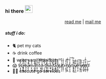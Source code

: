 ### hi there <img src="https://media.giphy.com/media/hvRJCLFzcasrR4ia7z/giphy.gif" height="25px">

<p align="center">
  <a href="https://polarsquad.com/blog/from-a-developer-to-infrastructure-expert-the-story-of-toby-archer">read me</a>  |  <a href="mailto:hi@tobbble.es">mail me</a>  
</p>


##### stuff i do:
- 🐈 pet my cats
- ☕️ drink coffee
- 🤖 write yaml manifests
- 😱 §̷͎͓̥̬̱͐̂̋͆̐¢̶̻͔̰̲̤̍̊͑̌̏r̵̢̥̠͚̮̉̔̏̓̕ề̴̡͙̮̣͎́̓̉͠ḁ̵̢̠̬͎̊̄̾͌̚̕ḿ̴͙̥̫͉̦̂́̏̀ ̷̨̪͙͙̜̒̅̇̎̚ï̴̛̛͔̣̤̮͍̃̔̔ñ̷̫͈͎̮̳̽̌̔͝͝†̴͙̟̠̩̀̀͆̈͜͝ð̵̧͚̮̣́̉̍̃͝ͅ ̷̜̗̝̫͙̈́̃͆͂͒†̸̪̟̮̮͉̂̓̀̔̚h̴̛͙̣̹̯̳̀͑̈̋ê̴͖̱̹͙͇̽͆͛͌̆ ̸͓̝͇͙͍͌̆͊̈́́¢̵̖̰̻̺̺͒̌̈̔͆l̷͎͓͓̱̭̐̀̉͒͘ð̸̢̫̪͙͌̈͗͠͝ͅµ̸̨̖̤̘͎̊͑̔̃̓Ð̵̯̮̘͎̣́͒́̐̍ ̷̧͈͖̠̫̔̓͒̂͝ñ̸͓̦̮̮̪͒́̑̿́å̷̟̹͓͓̺̽̾̏͋͝†̴̨͓̩̯̫̈́̐̀̏̿ï̴̢̡̫͎͖̑̍̈̚͝v̸̤͎͕͉͖̓̏͆͛͑ệ̶̛͍̠̼͕͆̈͌͠ ̵̹͖̗̜̙̓̎̅̐̊v̶̡̹͚̞͓̾͆̊̐̕ð̸̢̼̲͚̮̀̑̇̃͘ï̷̟̤̳͈͉͗͌̿̾̇Ð̴̧̧̛̛̳̙̣́̀͝
- 👨‍💻 execute go services
